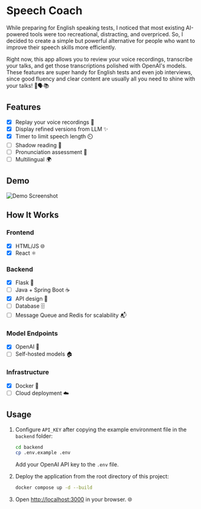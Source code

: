 # Speech Coach

While preparing for English speaking tests, I noticed that most existing AI-powered tools were too recreational, distracting, and overpriced. So, I decided to create a simple but powerful alternative for people who want to improve their speech skills more efficiently. 

Right now, this app allows you to review your voice recordings, transcribe your talks, and get those transcriptions polished with OpenAI's models. These features are super handy for English tests and even job interviews, since good fluency and clear content are usually all you need to shine with your talks! 🌟🗣️📚  


## Features

- [x] Replay your voice recordings 🔁
- [x] Display refined versions from LLM ✨
- [x] Timer to limit speech length ⏲️
- [ ] Shadow reading 📖
- [ ] Pronunciation assessment 💯
- [ ] Multilingual 🌍
## Demo

![Demo Screenshot](app-demo.gif)

## How It Works

### Frontend

- [x] HTML/JS 🌐
- [x] React ⚛️

### Backend

- [x] Flask 🐍
- [ ] Java + Spring Boot ☕
- [x] API design 📡
- [ ] Database 🗄️
- [ ] Message Queue and Redis for scalability 📬

### Model Endpoints

- [x] OpenAI 🤖
- [ ] Self-hosted models 🏠

### Infrastructure

- [x] Docker 🐳
- [ ] Cloud deployment ☁️

## Usage

1. Configure `API_KEY` after copying the example environment file in the `backend` folder:
    ```sh
    cd backend
    cp .env.example .env
    ```
    Add your OpenAI API key to the `.env` file.

2. Deploy the application from the root directory of this project:
    ```sh
    docker compose up -d --build
    ```

3. Open [http://localhost:3000](http://localhost:3000) in your browser. 🌐
